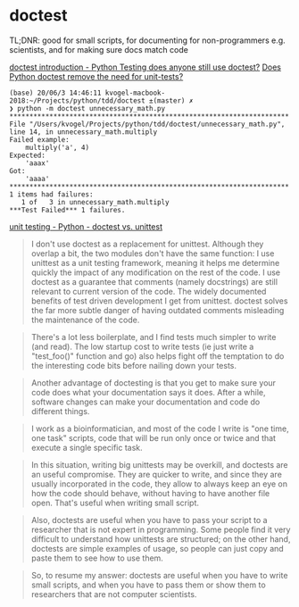 
# doctest

TL;DNR: good for small scripts, for documenting for non-programmers e.g. scientists, and for making sure docs match code

[doctest introduction - Python Testing ](https://pythontesting.net/framework/doctest/doctest-introduction/)
[does anyone still use doctest?](https://www.google.com/search?q=does+anyone+still+use+doctest%3F&ie=UTF-8)
[Does Python doctest remove the need for unit-tests?](https://stackoverflow.com/questions/2642282/does-python-doctest-remove-the-need-for-unit-tests)


```
(base) 20/06/3 14:46:11 kvogel-macbook-2018:~/Projects/python/tdd/doctest ±(master) ✗ 
❯ python -m doctest unnecessary_math.py
**********************************************************************
File "/Users/kvogel/Projects/python/tdd/doctest/unnecessary_math.py", line 14, in unnecessary_math.multiply
Failed example:
    multiply('a', 4)
Expected:
    'aaax'
Got:
    'aaaa'
**********************************************************************
1 items had failures:
   1 of   3 in unnecessary_math.multiply
***Test Failed*** 1 failures.
```


[unit testing - Python - doctest vs. unittest](https://stackoverflow.com/questions/361675/python-doctest-vs-unittest)

>I don't use doctest as a replacement for unittest. Although they overlap a bit, the two modules don't have the same function:
>I use unittest as a unit testing framework, meaning it helps me determine quickly the impact of any modification on the rest of the code.
>I use doctest as a guarantee that comments (namely docstrings) are still relevant to current version of the code.
>The widely documented benefits of test driven development I get from unittest. doctest solves the far more subtle danger of having outdated comments misleading the maintenance of the code.

>There's a lot less boilerplate, and I find tests much simpler to write (and read). The low startup cost to write tests (ie just write a "test_foo()" function and go) also helps fight off the temptation to do the interesting code bits before nailing down your tests. 

>Another advantage of doctesting is that you get to make sure your code does what your documentation says it does. After a while, software changes can make your documentation and code do different things.

>I work as a bioinformatician, and most of the code I write is "one time, one task" scripts, code that will be run only once or twice and that execute a single specific task.

>In this situation, writing big unittests may be overkill, and doctests are an useful compromise. They are quicker to write, and since they are usually incorporated in the code, they allow to always keep an eye on how the code should behave, without having to have another file open. That's useful when writing small script.

>Also, doctests are useful when you have to pass your script to a researcher that is not expert in programming. Some people find it very difficult to understand how unittests are structured; on the other hand, doctests are simple examples of usage, so people can just copy and paste them to see how to use them.

>So, to resume my answer: doctests are useful when you have to write small scripts, and when you have to pass them or show them to researchers that are not computer scientists.